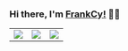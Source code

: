 ### Hi there, I'm [FrankCy!](https://github.com/FrankCy) 🙋‍♂️
<table id="tbl" border=1 width="80%" frame=void >
<tr style="border:none">
    <td style="border:none">
        <img src="https://github.githubassets.com/images/mona-whisper.gif"/>
    </td>
    <td style="border:none">
        <a href="#">
          <img align="center" src="https://github-readme-stats.vercel.app/api?username=FrankCy&layout=compact&theme=material-palenight&show_icons=true" />
        </a>
    </td>
    <td style="border:none">
        <a href="#">
          <img align="center" src="https://github-readme-stats.anuraghazra1.vercel.app/api/top-langs/?username=FrankCy&layout=compact&theme=material-palenight" />
        </a>
    </td>
</tr>
</table>

